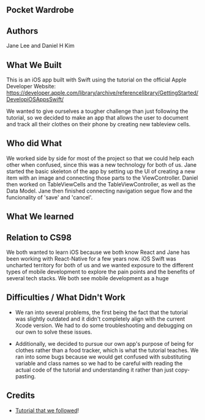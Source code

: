 ## Pocket Wardrobe

## Authors
Jane Lee and Daniel H Kim

## What We Built

This is an iOS app built with Swift using the tutorial on the official Apple Developer Website: https://developer.apple.com/library/archive/referencelibrary/GettingStarted/DevelopiOSAppsSwift/

We wanted to give ourselves a tougher challenge than just following the tutorial, so we decided to make an app that allows the user to document and track all their clothes on their phone by creating new tableview cells.  

## Who did What

We worked side by side for most of the project so that we could help each other when confused, since this was a new technology for both of us.  Jane started the basic skeleton of the app by setting up the UI of creating a new item with an image and connecting those parts to the ViewController.  Daniel then worked on TableViewCells and the TableViewController, as well as the Data Model.  Jane then finished connecting navigation segue flow and the funcionality of 'save' and 'cancel'.  

## What We learned


## Relation to CS98

We both wanted to learn iOS because we both know React and Jane has been working with React-Native for a few years now.  iOS Swift was uncharted territory for both of us and we wanted exposure to the different types of mobile development to explore the pain points and the benefits of several tech stacks.  We both see mobile development as a huge

## Difficulties / What Didn't Work

* We ran into several problems, the first being the fact that the tutorial was slightly outdated and it didn't completely align with the current Xcode version.  We had to do some troubleshooting and debugging on our own to solve these issues.  

* Additionally, we decided to pursue our own app's purpose of being for clothes rather than a food tracker, which is what the tutorial teaches.  We ran into some bugs because we would get confused with substituting variable and class names so we had to be careful with reading the actual code of the tutorial and understanding it rather than just copy-pasting.  



## Credits

* [Tutorial that we followed](https://developer.apple.com/library/archive/referencelibrary/GettingStarted/DevelopiOSAppsSwift/)!
